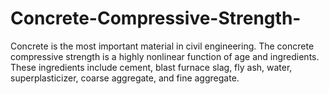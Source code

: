 # Concrete-Compressive-Strength-
Concrete is the most important material in civil engineering. The  concrete compressive strength is a highly nonlinear function of age and  ingredients. These ingredients include cement, blast furnace slag, fly ash,  water, superplasticizer, coarse aggregate, and fine aggregate.
